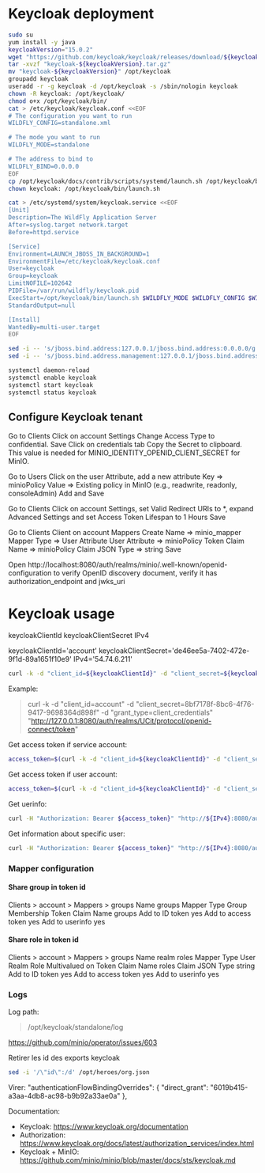 # Keycloak deployment

```bash
sudo su
yum install -y java
keycloakVersion="15.0.2"
wget "https://github.com/keycloak/keycloak/releases/download/${keycloakVersion}/keycloak-${keycloakVersion}.tar.gz"
tar -xvzf "keycloak-${keycloakVersion}.tar.gz"
mv "keycloak-${keycloakVersion}" /opt/keycloak
groupadd keycloak
useradd -r -g keycloak -d /opt/keycloak -s /sbin/nologin keycloak
chown -R keycloak: /opt/keycloak/
chmod o+x /opt/keycloak/bin/
cat > /etc/keycloak/keycloak.conf <<EOF
# The configuration you want to run
WILDFLY_CONFIG=standalone.xml

# The mode you want to run
WILDFLY_MODE=standalone

# The address to bind to
WILDFLY_BIND=0.0.0.0
EOF
cp /opt/keycloak/docs/contrib/scripts/systemd/launch.sh /opt/keycloak/bin/
chown keycloak: /opt/keycloak/bin/launch.sh

cat > /etc/systemd/system/keycloak.service <<EOF
[Unit]
Description=The WildFly Application Server
After=syslog.target network.target
Before=httpd.service

[Service]
Environment=LAUNCH_JBOSS_IN_BACKGROUND=1
EnvironmentFile=/etc/keycloak/keycloak.conf
User=keycloak
Group=keycloak
LimitNOFILE=102642
PIDFile=/var/run/wildfly/keycloak.pid
ExecStart=/opt/keycloak/bin/launch.sh $WILDFLY_MODE $WILDFLY_CONFIG $WILDFLY_BIND
StandardOutput=null

[Install]
WantedBy=multi-user.target
EOF

sed -i -- 's/jboss.bind.address:127.0.0.1/jboss.bind.address:0.0.0.0/g' /opt/keycloak/standalone/configuration/standalone.xml
sed -i -- 's/jboss.bind.address.management:127.0.0.1/jboss.bind.address.management:0.0.0.0/g' /opt/keycloak/standalone/configuration/standalone.xml

systemctl daemon-reload
systemctl enable keycloak
systemctl start keycloak
systemctl status keycloak
```


## Configure Keycloak tenant

Go to Clients
    Click on account
        Settings
        Change Access Type to confidential.
        Save
    Click on credentials tab
        Copy the Secret to clipboard.
        This value is needed for MINIO_IDENTITY_OPENID_CLIENT_SECRET for MinIO.

Go to Users
    Click on the user
    Attribute, add a new attribute
      Key => minioPolicy
      Value => Existing policy in MinIO (e.g., readwrite, readonly, consoleAdmin)
    Add and Save

Go to Clients
    Click on account
    Settings, set Valid Redirect URIs to *, expand Advanced Settings and set Access Token Lifespan to 1 Hours
    Save

Go to Clients
    Client on account
    Mappers
    Create
        Name => minio_mapper
        Mapper Type => User Attribute
        User Attribute => minioPolicy
        Token Claim Name => minioPolicy
        Claim JSON Type => string
    Save

Open http://localhost:8080/auth/realms/minio/.well-known/openid-configuration to verify OpenID discovery document, verify it has authorization_endpoint and jwks_uri


# Keycloak usage

  keycloakClientId
  keycloakClientSecret
  IPv4

  keycloakClientId='account'
  keycloakClientSecret='de46ee5a-7402-472e-9f1d-89a1651f10e9'
  IPv4='54.74.6.211'

```bash
curl -k -d "client_id=${keycloakClientId}" -d "client_secret=${keycloakClientSecret}" -d "grant_type=client_credentials" "http://${IPv4}:8080/auth/realms/UCit/protocol/openid-connect/token"
```

Example:
> curl -k -d "client_id=account" -d "client_secret=8bf7178f-8bc6-4f76-9417-9698364d898f" -d "grant_type=client_credentials" "http://127.0.0.1:8080/auth/realms/UCit/protocol/openid-connect/token"


Get access token if service account:
```bash
access_token=$(curl -k -d "client_id=${keycloakClientId}" -d "client_secret=${keycloakClientSecret}" -d "grant_type=client_credentials" "http://${IPv4}:8080/auth/realms/${organization}/protocol/openid-connect/token" | jq -r '.access_token')
```

Get access token if user account:
```bash
access_token=$(curl -k -d "client_id=${keycloakClientId}" -d "client_secret=${keycloakClientSecret}" -d "username=${userName}" -d "password=${userPassword}" -d "grant_type=password" "http://${IPv4}:8080/auth/realms/${organization}/protocol/openid-connect/token" | jq -r '.access_token')
```

Get uerinfo:
```bash
curl -H "Authorization: Bearer ${access_token}" "http://${IPv4}:8080/auth/realms/${organization}/protocol/openid-connect/userinfo"
```


Get information about specific user:
```bash
curl -H "Authorization: Bearer ${access_token}" "http://${IPv4}:8080/auth/admin/master/console/#/realms/${organization}/users/${userId}"
```

### Mapper configuration

#### Share group in token id
Clients > account > Mappers > groups
  Name                  groups
  Mapper Type           Group Membership
  Token Claim Name      groups
  Add to ID token       yes
  Add to access token   yes
  Add to userinfo       yes

#### Share role in token id
Clients > account > Mappers > groups
  Name                  realm roles
  Mapper Type           User Realm Role
  Multivalued           on
  Token Claim Name      roles
  Claim JSON Type       string
  Add to ID token       yes
  Add to access token   yes
  Add to userinfo       yes


### Logs

Log path:
> /opt/keycloak/standalone/log

https://github.com/minio/operator/issues/603

Retirer les id des exports keycloak
```bash
sed -i '/\"id\":/d' /opt/heroes/org.json
```
Virer:
"authenticationFlowBindingOverrides": {
  "direct_grant": "6019b415-a3aa-4db8-ac98-b9b92a33ae0a"
},

Documentation:
* Keycloak: https://www.keycloak.org/documentation
* Authorization: https://www.keycloak.org/docs/latest/authorization_services/index.html
* Keycloak + MinIO: https://github.com/minio/minio/blob/master/docs/sts/keycloak.md
